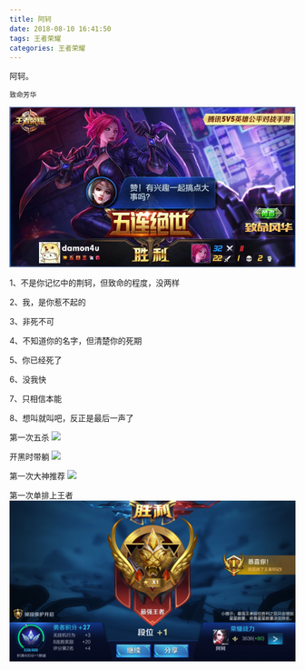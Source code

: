 ```yaml
---
title: 阿轲
date: 2018-08-10 16:41:50
tags: 王者荣耀
categories: 王者荣耀
---
```


阿轲。

`致命芳华`

![](/images/wzry3.jpeg)


<!-- more -->

1、不是你记忆中的荆轲，但致命的程度，没两样

2、我，是你惹不起的

3、非死不可

4、不知道你的名字，但清楚你的死期

5、你已经死了

6、没我快

7、只相信本能

8、想叫就叫吧，反正是最后一声了

第一次五杀
![](/images/wzry6.gif)

开黑时带躺
![](/images/wzry7.gif)

第一次大神推荐
![](/images/wzry4.png)

第一次单排上王者
![](/images/wzry5.png)
